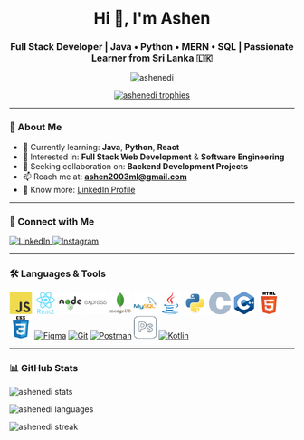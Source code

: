 <h1 align="center">Hi 👋, I'm Ashen</h1>
<h3 align="center">Full Stack Developer | Java • Python • MERN • SQL | Passionate Learner from Sri Lanka 🇱🇰</h3>

<p align="center">
  <img src="https://komarev.com/ghpvc/?username=ashenedi&label=Profile%20views&color=0e75b6&style=flat" alt="ashenedi" />
</p>

<p align="center">
  <a href="https://github.com/ryo-ma/github-profile-trophy">
    <img src="https://github-profile-trophy.vercel.app/?username=ashenedi&theme=onedark&margin-w=10&no-bg=true&no-frame=true" alt="ashenedi trophies" />
  </a>
</p>

---

### 🚀 About Me

- 🌱 Currently learning: **Java**, **Python**, **React**
- 💼 Interested in: **Full Stack Web Development** & **Software Engineering**
- 🤝 Seeking collaboration on: **Backend Development Projects**
- 📫 Reach me at: **ashen2003ml@gmail.com**
- 🔗 Know more: [LinkedIn Profile](https://www.linkedin.com/in/ashen-edward-b34407217)

---

### 🤝 Connect with Me

<p align="left">
  <a href="https://linkedin.com/in/ashen-edward" target="_blank">
    <img src="https://raw.githubusercontent.com/rahuldkjain/github-profile-readme-generator/master/src/images/icons/Social/linked-in-alt.svg" height="30" width="40" alt="LinkedIn" />
  </a>
  <a href="https://instagram.com/ashen_edward" target="_blank">
    <img src="https://raw.githubusercontent.com/rahuldkjain/github-profile-readme-generator/master/src/images/icons/Social/instagram.svg" height="30" width="40" alt="Instagram" />
  </a>
</p>

---

### 🛠️ Languages & Tools

<p align="left">
  <a href="https://developer.mozilla.org/en-US/docs/Web/JavaScript" target="_blank"><img src="https://raw.githubusercontent.com/devicons/devicon/master/icons/javascript/javascript-original.svg" width="40" alt="JavaScript" /></a>
  <a href="https://reactjs.org/" target="_blank"><img src="https://raw.githubusercontent.com/devicons/devicon/master/icons/react/react-original-wordmark.svg" width="40" alt="React" /></a>
  <a href="https://nodejs.org" target="_blank"><img src="https://raw.githubusercontent.com/devicons/devicon/master/icons/nodejs/nodejs-original-wordmark.svg" width="40" alt="Node.js" /></a>
  <a href="https://expressjs.com" target="_blank"><img src="https://raw.githubusercontent.com/devicons/devicon/master/icons/express/express-original-wordmark.svg" width="40" alt="Express" /></a>
  <a href="https://www.mongodb.com/" target="_blank"><img src="https://raw.githubusercontent.com/devicons/devicon/master/icons/mongodb/mongodb-original-wordmark.svg" width="40" alt="MongoDB" /></a>
  <a href="https://www.mysql.com/" target="_blank"><img src="https://raw.githubusercontent.com/devicons/devicon/master/icons/mysql/mysql-original-wordmark.svg" width="40" alt="MySQL" /></a>
  <a href="https://www.java.com/" target="_blank"><img src="https://raw.githubusercontent.com/devicons/devicon/master/icons/java/java-original.svg" width="40" alt="Java" /></a>
  <a href="https://www.python.org/" target="_blank"><img src="https://raw.githubusercontent.com/devicons/devicon/master/icons/python/python-original.svg" width="40" alt="Python" /></a>
  <a href="https://www.cprogramming.com/" target="_blank"><img src="https://raw.githubusercontent.com/devicons/devicon/master/icons/c/c-original.svg" width="40" alt="C" /></a>
  <a href="https://www.w3schools.com/cpp/" target="_blank"><img src="https://raw.githubusercontent.com/devicons/devicon/master/icons/cplusplus/cplusplus-original.svg" width="40" alt="C++" /></a>
  <a href="https://www.w3.org/html/" target="_blank"><img src="https://raw.githubusercontent.com/devicons/devicon/master/icons/html5/html5-original-wordmark.svg" width="40" alt="HTML5" /></a>
  <a href="https://www.w3schools.com/css/" target="_blank"><img src="https://raw.githubusercontent.com/devicons/devicon/master/icons/css3/css3-original-wordmark.svg" width="40" alt="CSS3" /></a>
  <a href="https://www.figma.com/" target="_blank"><img src="https://www.vectorlogo.zone/logos/figma/figma-icon.svg" width="40" alt="Figma" /></a>
  <a href="https://git-scm.com/" target="_blank"><img src="https://www.vectorlogo.zone/logos/git-scm/git-scm-icon.svg" width="40" alt="Git" /></a>
  <a href="https://postman.com" target="_blank"><img src="https://www.vectorlogo.zone/logos/getpostman/getpostman-icon.svg" width="40" alt="Postman" /></a>
  <a href="https://www.photoshop.com/en" target="_blank"><img src="https://raw.githubusercontent.com/devicons/devicon/master/icons/photoshop/photoshop-line.svg" width="40" alt="Photoshop" /></a>
  <a href="https://kotlinlang.org" target="_blank"><img src="https://www.vectorlogo.zone/logos/kotlinlang/kotlinlang-icon.svg" width="40" alt="Kotlin" /></a>
</p>

---

### 📊 GitHub Stats

<p align="left">
  <img src="https://github-readme-stats.vercel.app/api?username=ashenedi&show_icons=true&locale=en&theme=tokyonight" alt="ashenedi stats" />
</p>
<p align="left">
  <img src="https://github-readme-stats.vercel.app/api/top-langs?username=ashenedi&show_icons=true&locale=en&layout=compact&theme=tokyonight" alt="ashenedi languages" />
</p>
<p align="left">
  <img src="https://github-readme-streak-stats.herokuapp.com/?user=ashenedi&theme=tokyonight" alt="ashenedi streak" />
</p>
